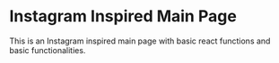 # Instagram Inspired Main Page

This is an Instagram inspired main page with basic react functions and basic functionalities.
